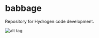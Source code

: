 # babbage
Repository for Hydrogen code development.

![alt tag](https://github.com/LowellMakes/hydrogen/raw/master/src/hydrogen_launch/maps/lowell_makes_downstairs.pgm)
